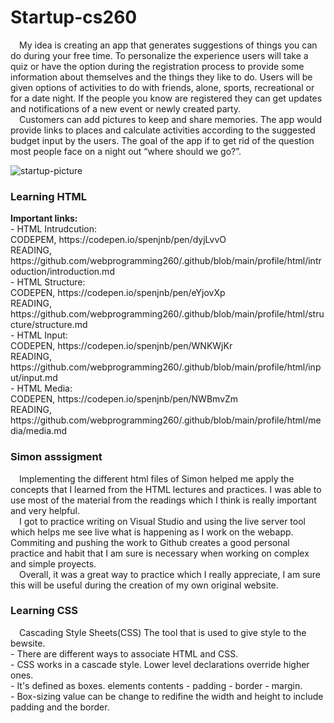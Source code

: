 # Startup-cs260
&emsp;My idea is creating an app that generates suggestions of things you can do during your free time. To personalize the experience users will take a quiz or have the option during the registration process to provide some information about themselves and the things they like to do. Users will be given options of activities to do with friends, alone, sports, recreational or for a date night. If the people you know are registered they can get updates and notifications of a new event or newly created party.<br/>&emsp;Customers can add pictures to keep and share memories. The app would provide links to places and calculate activities according to the suggested budget input by the users. The goal of the app if to get rid of the question most people face on a night out “where should we go?”.

![startup-picture](https://user-images.githubusercontent.com/98859625/214980690-1ae8191f-cca8-4a68-94c7-f995d7862862.PNG)
<h3>Learning HTML</h3>
<b>Important links:</b><br/>
- HTML Intrudcution: 
   <br/>CODEPEM, https://codepen.io/spenjnb/pen/dyjLvvO
   <br/>READING, https://github.com/webprogramming260/.github/blob/main/profile/html/introduction/introduction.md
   <br/>
- HTML Structure: 
   <br/>CODEPEN, https://codepen.io/spenjnb/pen/eYjovXp
   <br/>READING, https://github.com/webprogramming260/.github/blob/main/profile/html/structure/structure.md
   <br/>
- HTML Input:
   <br/>CODEPEN, https://codepen.io/spenjnb/pen/WNKWjKr
   <br/>READING, https://github.com/webprogramming260/.github/blob/main/profile/html/input/input.md
   <br/>
- HTML Media:
  <br/>CODEPEN, https://codepen.io/spenjnb/pen/NWBmvZm
  <br/>READING, https://github.com/webprogramming260/.github/blob/main/profile/html/media/media.md
  <br/>
  
<h3>Simon asssigment</h3>
&emsp;Implementing the different html files of Simon helped me apply the concepts that I learned from the HTML lectures and practices. I was able to use most of the material from the readings which I think is really important and very helpful.<br/>&emsp;I got to practice writing on Visual Studio and using the live server tool which helps me see live what is happening as I work on the webapp. Commiting and pushing the work to Github creates a good personal practice and habit that I am sure is necessary when working on complex and simple proyects.<br/>&emsp;Overall, it was a great way to practice which I really appreciate, I am sure this will be useful during the creation of my own original website.
<br/>
<h3>Learning CSS</h3>
&emsp;Cascading Style Sheets(CSS) The tool that is used to give style to the bewsite.
<br/>
- There are different ways to associate HTML and CSS.<br/>
- CSS works in a cascade style. Lower level declarations override higher ones.<br/>
- It's defined as boxes. elements contents - padding - border - margin.<br/>
- Box-sizing value can be change to redifine the width and height to include padding and the border.<br/>

